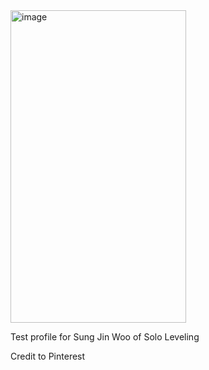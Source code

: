 <img width="281" height="500" alt="image" src="https://github.com/user-attachments/assets/af27a54a-e490-4d65-a8e8-46ab3504ce9a" />

Test profile for Sung Jin Woo of Solo Leveling

Credit to Pinterest
